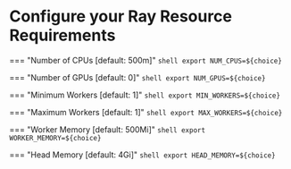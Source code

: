 # Configure your Ray Resource Requirements

=== "Number of CPUs [default: 500m]"
    ```shell
    export NUM_CPUS=${choice}
    ```
    
=== "Number of GPUs [default: 0]"
    ```shell
    export NUM_GPUS=${choice}
    ```

=== "Minimum Workers [default: 1]"
    ```shell
    export MIN_WORKERS=${choice}
    ```

=== "Maximum Workers [default: 1]"
    ```shell
    export MAX_WORKERS=${choice}
    ```

=== "Worker Memory [default: 500Mi]"
    ```shell
    export WORKER_MEMORY=${choice}
    ```

=== "Head Memory [default: 4Gi]"
    ```shell
    export HEAD_MEMORY=${choice}
    ```
